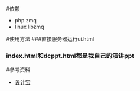 #依赖
* php zmq
* linux libzmq

#使用方法
###直接服务器运行ui.html
### index.html和dcppt.html都是我自己的演讲ppt


#参考资料
* [设计宝](http://ico.ooopic.com/icon/93212/go_back.html)
